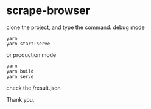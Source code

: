 # scrape-browser


clone the project, and type the command.
debug mode

```
yarn
yarn start:serve
```
or production mode

```
yarn
yarn build
yarn serve
```

check the /result.json

Thank you.
